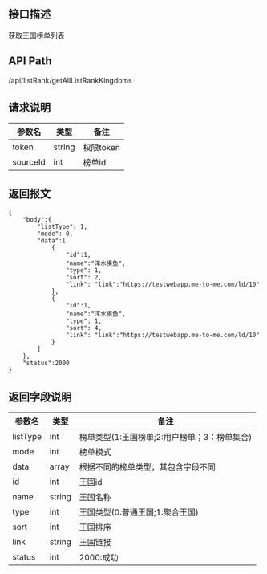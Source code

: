 ## 接口描述
获取王国榜单列表
## API Path
/api/listRank/getAllListRankKingdoms
## 请求说明
|参数名     |类型    |备注             |
|-----------|--------|-----------------|
|token      |string  |权限token        |
|sourceId   |int     |榜单id           |

## 返回报文
    {
        "body":{
            "listType": 1,
            "mode": 0,
            "data":[
                {
                    "id":1,
                    "name":"浑水摸鱼",
                    "type": 1,
                    "sort": 2,
                    "link": "link":"https://testwebapp.me-to-me.com/ld/10"
                },
                {
                    "id":1,
                    "name":"浑水摸鱼",
                    "type": 1,
                    "sort": 4,
                    "link": "link":"https://testwebapp.me-to-me.com/ld/10"
                }
            ]
        },
        "status":2000
    }
## 返回字段说明
|参数名   |类型    |备注             |
|---------|--------|-----------------|
|listType |int     |榜单类型(1:王国榜单;2:用户榜单；3：榜单集合)   |
|mode     |int     |榜单模式         |
|data     |array   |根据不同的榜单类型，其包含字段不同          |
|id       |int     |王国id           |
|name     |string  |王国名称         |
|type     |int     |王国类型(0:普通王国;1:聚合王国)   |
|sort     |int     |王国排序         |
|link     |string  |王国链接         |
|status   |int     |2000:成功        |